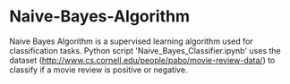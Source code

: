 # Naive-Bayes-Algorithm
Naive Bayes Algorithm is a supervised learning algorithm used for classification tasks. Python script 'Naive_Bayes_Classifier.ipynb' uses the dataset (http://www.cs.cornell.edu/people/pabo/movie-review-data/) to classify if a movie review is positive or negative.  
